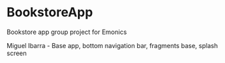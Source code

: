 # BookstoreApp
Bookstore app group project for Emonics

Miguel Ibarra - Base app, bottom navigation bar, fragments base, splash screen
